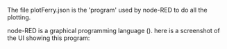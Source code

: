 The file plotFerry.json is the 'program' used by node-RED to do all the plotting.

node-RED is a graphical programming language (<reference>).  here is a screenshot
of the UI showing this program:
